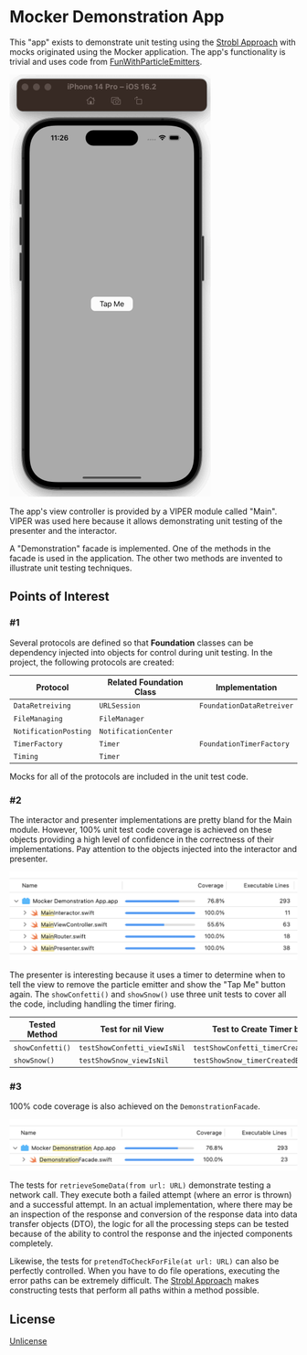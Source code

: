 # Mocker Demonstration App

This "app" exists to demonstrate unit testing using the [Strobl Approach](https://gist.github.com/gstrobl17/1153977444aeac0c4f1722fecccb97e1) with mocks originated using the Mocker application. The app's functionality is trivial and uses code from [FunWithParticleEmitters](https://github.com/dkw5877/FunWithParticleEmitters).

![AppDemonstration](/assets/AppDemonstration.gif)

The app's view controller is provided by a VIPER module called "Main". VIPER was used here because it allows demonstrating unit testing of the presenter and the interactor.

A "Demonstration" facade is implemented. One of the methods in the facade is used in the application. The other two methods are invented to illustrate unit testing techniques.

## Points of Interest

### \#1
Several protocols are defined so that **Foundation** classes can be dependency injected into objects for control during unit testing. In the project, the following protocols are created:

| Protocol  | Related Foundation Class | Implementation |
| --- | --- | --- |
| `DataRetreiving` | `URLSession` | `FoundationDataRetreiver` |
| `FileManaging`  | `FileManager` |
| `NotificationPosting`  | `NotificationCenter` |
| `TimerFactory`  | `Timer` | `FoundationTimerFactory` |
| `Timing`  | `Timer` |  |

Mocks for all of the protocols are included in the unit test code.

### \#2

The interactor and presenter implementations are pretty bland for the Main module. However, 100% unit test code coverage is achieved on these objects providing a high level of confidence in the correctness of their implementations. Pay attention to the objects injected into the interactor and presenter.

![MainCodeCoverage](/assets/MainCodeCoverage.png)

The presenter is interesting because it uses a timer to determine when to tell the view to remove the particle emitter and show the "Tap Me" button again. The `showConfetti()` and `showSnow()` use three unit tests to cover all the code, including handling the timer firing.

| Tested Method  | Test for nil View | Test to Create Timer but not fire | Test to Create and Fire Timer | 
| --- | --- | --- | --- |
| `showConfetti()` | `testShowConfetti_viewIsNil` | `testShowConfetti_timerCreatedButNotFired` | `testShowConfetti_timerCreatedAndFired` |
| `showSnow()` | `testShowSnow_viewIsNil` | `testShowSnow_timerCreatedButNotFired` | `testShowSnow_timerCreatedAndFired` |


### \#3

100% code coverage is also achieved on the `DemonstrationFacade`. 

![FacadeCodeCoverage](/assets/FacadeCodeCoverage.png)

The tests for `retrieveSomeData(from url: URL)` demonstrate testing a network call. They execute both a failed attempt (where an error is thrown) and a successful attempt. In an actual implementation, where there may be an inspection of the response and conversion of the response data into data transfer objects (DTO), the logic for all the processing steps can be tested because of the ability to control the response and the injected components completely. 

Likewise, the tests for `pretendToCheckForFile(at url: URL)` can also be perfectly controlled. When you have to do file operations, executing the error paths can be extremely difficult. The [Strobl Approach](https://gist.github.com/gstrobl17/1153977444aeac0c4f1722fecccb97e1) makes constructing tests that perform all paths within a method possible. 

## License
[Unlicense](https://unlicense.org)
